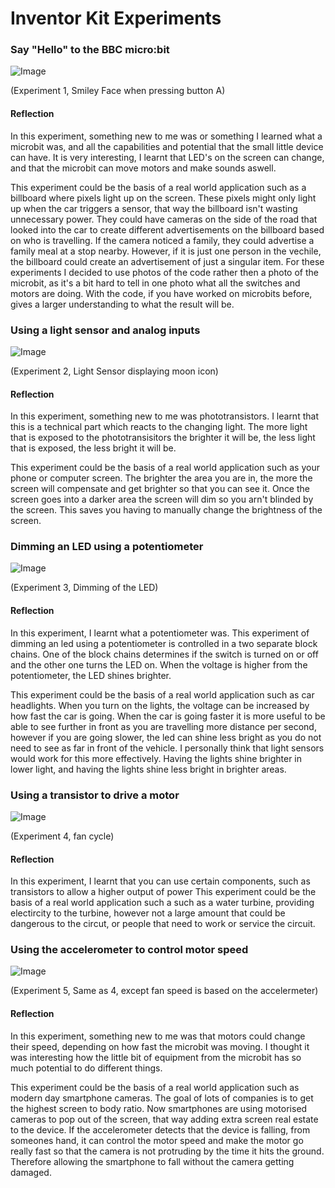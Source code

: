 # Inventor Kit Experiments

### Say "Hello" to the BBC micro:bit ###

![Image](IMG_5044.JPG)

(Experiment 1, Smiley Face when pressing button A)

#### Reflection ####

In this experiment, something new to me was or something I learned what a microbit was, and all the capabilities and potential that the small little device can have. It is very interesting, I learnt that LED's on the screen can change, and that the microbit can move motors and make sounds aswell.  

This experiment could be the basis of a real world application such as a billboard where pixels light up on the screen. These pixels might only light up when the car triggers a sensor, that way the billboard isn't wasting unnecessary power. They could have cameras on the side of the road that looked into the car to create different advertisements on the billboard based on who is travelling. If the camera noticed a family, they could advertise a family meal at a stop nearby. However, if it is just one person in the vechile, the billboard could create an advertisement of just a singular item. For these experiments I decided to use photos of the code rather then a photo of the microbit, as it's a bit hard to tell in one photo what all the switches and motors are doing. With the code, if you have worked on microbits before, gives a larger understanding to what the result will be. 

### Using a light sensor and analog inputs ###





![Image](IMG_5047.JPG)

(Experiment 2, Light Sensor displaying moon icon)
#### Reflection ####

In this experiment, something new to me was phototransistors. I learnt that this is a technical part which reacts to the changing light. The more light that is exposed to the phototransisitors the brighter it will be, the less light that is exposed, the less bright it will be. 

This experiment could be the basis of a real world application such as your phone or computer screen. The brighter the area you are in, the more the screen will compensate and get brighter so that you can see it. Once the screen goes into a darker area the screen will dim so you arn't blinded by the screen. This saves you having to manually change the brightness of the screen. 

### Dimming an LED using a potentiometer ###

![Image](IMG_5048.JPG)

(Experiment 3, Dimming of the LED)
#### Reflection ####

In this experiment, I learnt what a potentiometer was. This experiment of dimming an led using a potentiometer is controlled in a two separate block chains. One of the block chains determines if the switch is turned on or off and the other one turns the LED on. When the voltage is higher from the potentiometer, the LED shines brighter.

This experiment could be the basis of a real world application such as car headlights. When you turn on the lights, the voltage can be increased by how fast the car is going. When the car is going faster it is more useful to be able to see further in front as you are travelling more distance per second, however if you are going slower, the led can shine less bright as you do not need to see as far in front of the vehicle. I personally think that light sensors would work for this more effectively. Having the lights shine brighter in lower light, and having the lights shine less bright in brighter areas. 

### Using a transistor to drive a motor ###


![Image](IMG_5049.JPG)

(Experiment 4, fan cycle)
#### Reflection ####

In this experiment, I learnt that you can use certain components, such as transistors to allow a higher output of power 
This experiment could be the basis of a real world application such a such as a water turbine, providing electircity to the turbine, however not a large amount that could be dangerous to the circut, or people that need to work or service the circuit.

### Using the accelerometer to control motor speed ###



![Image](IMG_5049.JPG)

(Experiment 5, Same as 4, except fan speed is based on the accelermeter)
#### Reflection ####

In this experiment, something new to me was that motors could change their speed, depending on how fast the microbit was moving. I thought it was interesting how the little bit of equipment from the microbit has so much potential to do different things.

This experiment could be the basis of a real world application such as modern day smartphone cameras. The goal of lots of companies is to get the highest screen to body ratio. Now smartphones are using motorised cameras to pop out of the screen, that way adding extra screen real estate to the device. If the accelerometer detects that the device is falling, from someones hand, it can control the motor speed and make the motor go really fast so that the camera is not protruding by the time it hits the ground. Therefore allowing the smartphone to fall without the camera getting damaged. 

